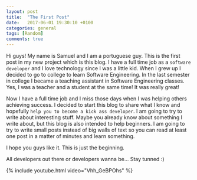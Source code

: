 ```yaml
---
layout: post
title:  "The First Post"
date:   2017-06-01 19:30:10 +0100
categories: general
tags: [Random]
comments: true
---
```

Hi guys!
My name is Samuel and I am a portuguese guy.
This is the first post in my new project which is this blog.
I have a full time job as a `software developer` and I love technology since I was a little kid.
When I grew up I decided to go to college to learn Software Engineering.
In the last semester in college I became a teaching assistant in Software Engineering classes.
Yes, I was a teacher and a student at the same time!
It was really great!

Now I have a full time job and I miss those days when I was helping others achieving success.
I decided to start this blog to share what I know and hopefully `help you to become a kick ass developer`.
I am going to try to write about interesting stuff.
Maybe you already know about something I write about, but this blog is also intended to help beginners.
I am going to try to write small posts instead of big walls of text so you can read at least one post in a matter of minutes and learn something.

I hope you guys like it.
This is just the beginning.

All developers out there or developers wanna be...
Stay tunned :)

{% include youtube.html video="Vhh_GeBPOhs" %}
